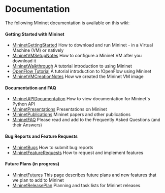 Documentation
============

The following Mininet documentation is available on this wiki:


#### Getting Started with Mininet
* [MininetGettingStarted](MininetGettingStarted) How to download and run Mininet - in a Virtual Machine (VM) or natively
* [MininetVMSetupNotes](MininetVMSetupNotes) How to configure a Mininet VM after you download it
* [MininetWalkthrough](MininetWalkthrough) A tutorial introduction to using Mininet
* [OpenFlow Tutorial](http://www.openflow.org/wk/index.php/OpenFlow_Tutorial) A tutorial introduction to !OpenFlow using Mininet
* [MininetVMCreationNotes](MininetVMCreationNotes) How we created the Mininet VM image

#### Documentation and FAQ
* [MininetAPIDocumentation](MininetAPIDocumentation) How to view documentation for Mininet's Python API
* [MininetPresentations](MininetPresentations) Presentations on Mininet
* [MininetPublications](MininetPublications) Mininet papers and other publications
* [MininetFAQ](MininetFAQ) Please read and add to the Frequently Asked Questions (and their Answers)

#### Bug Reports and Feature Requests
* [MininetBugs](MininetBugs) How to submit bug reports
* [MininetFeatureRequests](MininetFeatureRequests) How to request and implement features

#### Future Plans (in progress)
* [MininetFutures](MininetFutures) This page describes future plans and new features that we plan to add to Mininet
* [MininetReleasePlan](MininetReleasePlan) Planning and task lists for Mininet releases
